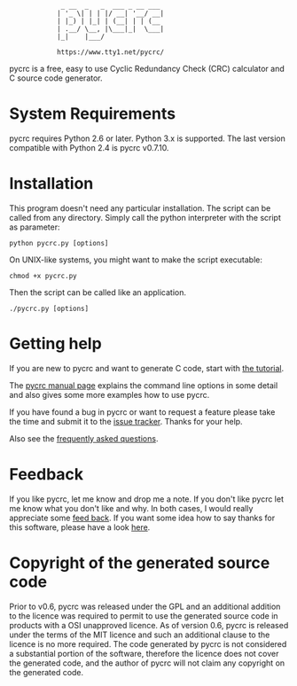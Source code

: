 

                 _ __  _   _  ___ _ __ ___
                | '_ \| | | |/ __| '__/ __|
                | |_) | |_| | (__| | | (__
                | .__/ \__, |\___|_|  \___|
                |_|    |___/

                https://www.tty1.net/pycrc/


pycrc is a free, easy to use Cyclic Redundancy Check (CRC) calculator and
C source code generator.



System Requirements
===================

pycrc requires Python 2.6 or later. Python 3.x is supported.
The last version compatible with Python 2.4 is pycrc v0.7.10.



Installation
============

This program doesn't need any particular installation. The script can be
called from any directory.
Simply call the python interpreter with the script as parameter:

    python pycrc.py [options]

On UNIX-like systems, you might want to make the script executable:

    chmod +x pycrc.py

Then the script can be called like an application.

    ./pycrc.py [options]



Getting help
============

If you are new to pycrc and want to generate C code, start with
[the tutorial](https://www.tty1.net/pycrc/tutorial_en.html).

The [pycrc manual page](https://www.tty1.net/pycrc/pycrc.html) explains the
command line options in some detail and also gives some more examples how to
use pycrc.

If you have found a bug in pycrc or want to request a feature please take the
time and submit it to the
[issue tracker](https://github.com/tpircher/pycrc/issues).
Thanks for your help.

Also see the [frequently asked questions](https://www.tty1.net/pycrc/faq.html).



Feedback
========

If you like pycrc, let me know and drop me a note. If you don't like pycrc let
me know what you don't like and why. In both cases, I would really appreciate
some [feed back](https://sourceforge.net/projects/pycrc/reviews/).
If you want some idea how to say thanks for this software, please have a look
[here](https://www.tty1.net/say-thanks_en.html).



Copyright of the generated source code
======================================

Prior to v0.6, pycrc was released under the GPL and an additional addition to
the licence was required to permit to use the generated source code in products
with a OSI unapproved licence. As of version 0.6, pycrc is released under the
terms of the MIT licence and such an additional clause to the licence is no
more required.
The code generated by pycrc is not considered a substantial portion of the
software, therefore the licence does not cover the generated code, and the
author of pycrc will not claim any copyright on the generated code.
